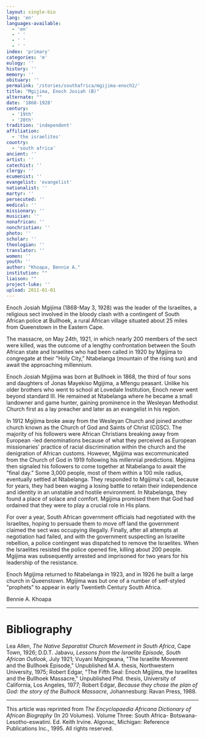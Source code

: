 ```yaml
---
layout: single-bio
lang: 'en'
languages-available:
  - 'en'
  - ' '
  - ' '
  - ' '
index: 'primary'
categories: 'm'
eulogy: ''
history: ''
memory: ''
obituary: ''
permalink: '/stories/southafrica/mgijima-enoch2/'
title: "Mgijima, Enoch Josiah (B)"
alternate: ""
date: '1868-1928'
century:
  - '19th'
  - '20th'
tradition: 'independent'
affiliation:
  - 'the israelites'
country:
  - 'south africa'
ancient: ''
artist: ''
catechist: ''
clergy: ''
ecumenist: ''
evangelist: 'evangelist'
nationalist: ''
martyr: ''
persecuted: ''
medical: ''
missionary: ''
musician: ''
nonafrican: ''
nonchristian: ''
photo: ''
scholar: ''
theologian: ''
translator: ''
women: ''
youth: ''
author: "Khoapa, Bennie A."
institution: ""
liaison: ""
project-luke: ''
upload: 2011-01-01
---
```




Enoch Josiah Mgijima (1868-May 3, 1928) was the leader of the Israelites, a religious sect involved in the bloody clash with a contingent of South African police at Bullhoek, a rural African village situated about 25 miles from Queenstown in the Eastern Cape.

The massacre, on May 24th, 1921, in which nearly 200 members of the sect were killed, was the outcome of a lengthy confrontation between the South African state and Israelites who had been called in 1920 by Mgijima to congregate at their "Holy City," Ntabelanga (mountain of the rising sun) and await the approaching millennium.

Enoch Josiah Mgijima was born at Bullhoek in 1868, the third of four sons and daughters of Jonas Mayekiso Mgijima, a Mfengu peasant. Unlike his older brothers who went to school at Lovedale Institution, Enoch never went beyond standard III. He remained at Ntabelanga where he became a small landowner and game hunter, gaining prominence in the Wesleyan Methodist Church first as a lay preacher and later as an evangelist in his region.

In 1912 Mgijima broke away from the Wesleyan Church and joined another church known as the Church of God and Saints of Christ (CGSC). The majority of his followers were African Christians breaking away from European -led denominations because of what they perceived as European missionaries' practice of racial discrimination within the church and the denigration of African customs. However, Mgijima was excommunicated from the Church of God in 1919 following his millennial predictions. Mgijima then signaled his followers to come together at Ntabelanga to await the "final day." Some 3,000 people, most of them within a 100 mile radius, eventually settled at Ntabelanga. They responded to Mgijima's call, because for years, they had been waging a losing battle to retain their independence and identity in an unstable and hostile environment. In Ntabelanga, they found a place of solace and comfort. Mgijima promised them that God had ordained that they were to play a crucial role in His plans.

For over a year, South African government officials had negotiated with the Israelites, hoping to persuade them to move off land the government claimed the sect was occupying illegally. Finally, after all attempts at negotiation had failed, and with the government suspecting an Israelite rebellion, a police contingent was dispatched to remove the Israelites. When the Israelites resisted the police opened fire, killing about 200 people. Mgijima was subsequently arrested and imprisoned for two years for his leadership of the resistance.

Enoch Mgijima returned to Ntabelanga in 1923, and in 1926 he built a large church in Queenstown. Mgijima was but one of a number of self-styled "prophets" to appear in early Twentieth Century South Africa.

Bennie A. Khoapa

---

# Bibliography

Lea Allen, *The Native Separatist Church Movement in South Africa*, Cape Town, 1926; D.D.T. Jabavu, *Lessons from the Israelite Episode, South African Outlook*, July 1921; Vuyani Mqingwana, "The Israelite Movement and the Bullhoek Episode," Unpublished M.A. thesis, Northwestern University, 1975; Robert Edgar, "The Fifth Seal: Enoch Mgijima, the Israelites and the Bullhoek Massacre," Unpublished Phd. thesis, University of California, Los Angeles, 1977; Robert Edgar, *Because they chose the plan of God: the story of the Bulhock Massacre*, Johannesburg: Ravan Press, 1988.

---

This article was reprinted from *The Encyclopaedia Africana Dictionary of African Biography* (In 20 Volumes). Volume Three: South Africa- Botswana-Lesotho-eswatini. Ed. Keith Irvine. Algonac, Michigan: Reference Publications Inc., 1995.  All rights reserved.
